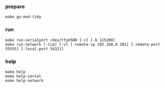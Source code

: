 ### prepare

```shell
make go-mod-tidy
```

### run

```shell
make run-serialport /dev/ttyUSB0 [-v] [-b 115200]
make run-network [-tcp] [-v] [-remote-ip 192.168.0.201] [-remote-port 55555] [-local-port 54321]
```

### help

```shell
make help
make help-serial
make help-network
```
